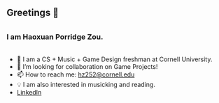 ## Greetings 👋
######
### I am Haoxuan Porridge Zou.
######

- 🤔 I am a CS + Music + Game Design freshman at Cornell University.
- 👯 I’m looking for collaboration on Game Projects!
- 📫 How to reach me: hz252@cornell.edu 
- 💡 I am also interested in musicking and reading.
- [LinkedIn](https://www.linkedin.com/in/haoxuan-zou-b8227721a/)
<!--- 🌱 In terms of CS, I’m currently learning Game Design/Web Design/ML techniques.-->

<!--
**PORRIDGE-ZOU/PORRIDGE-ZOU** is a ✨ _special_ ✨ repository because its `README.md` (this file) appears on your GitHub profile.

Here are some ideas to get you started:

- 🔭 I’m currently working on ...
- 🌱 I’m currently learning ...


- 💬 Ask me about ...

- 😄 Pronouns: ...
- ⚡ Fun fact: ...
-->
